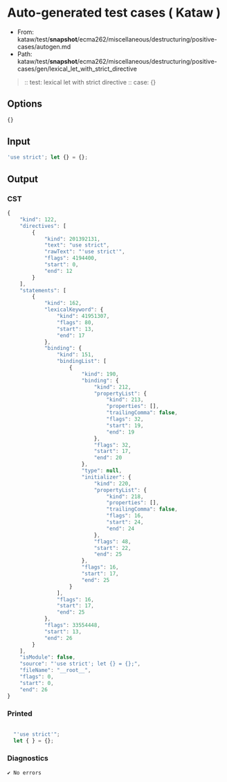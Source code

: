 # Auto-generated test cases ( Kataw )
- From: kataw/test/__snapshot__/ecma262/miscellaneous/destructuring/positive-cases/autogen.md
- Path: kataw/test/__snapshot__/ecma262/miscellaneous/destructuring/positive-cases/gen/lexical_let_with_strict_directive
> :: test: lexical let with strict directive
> :: case: {}
## Options

`````js
{}
`````
## Input

`````js
'use strict'; let {} = {};
`````
## Output

### CST

```javascript
{
    "kind": 122,
    "directives": [
        {
            "kind": 201392131,
            "text": "use strict",
            "rawText": "'use strict'",
            "flags": 4194400,
            "start": 0,
            "end": 12
        }
    ],
    "statements": [
        {
            "kind": 162,
            "lexicalKeyword": {
                "kind": 41951307,
                "flags": 80,
                "start": 13,
                "end": 17
            },
            "binding": {
                "kind": 151,
                "bindingList": [
                    {
                        "kind": 190,
                        "binding": {
                            "kind": 212,
                            "propertyList": {
                                "kind": 213,
                                "properties": [],
                                "trailingComma": false,
                                "flags": 32,
                                "start": 19,
                                "end": 19
                            },
                            "flags": 32,
                            "start": 17,
                            "end": 20
                        },
                        "type": null,
                        "initializer": {
                            "kind": 220,
                            "propertyList": {
                                "kind": 218,
                                "properties": [],
                                "trailingComma": false,
                                "flags": 16,
                                "start": 24,
                                "end": 24
                            },
                            "flags": 48,
                            "start": 22,
                            "end": 25
                        },
                        "flags": 16,
                        "start": 17,
                        "end": 25
                    }
                ],
                "flags": 16,
                "start": 17,
                "end": 25
            },
            "flags": 33554448,
            "start": 13,
            "end": 26
        }
    ],
    "isModule": false,
    "source": "'use strict'; let {} = {};",
    "fileName": "__root__",
    "flags": 0,
    "start": 0,
    "end": 26
}
```

### Printed

```javascript

  "'use strict'";
  let { } = {};

```

### Diagnostics

```javascript
✔ No errors
```

